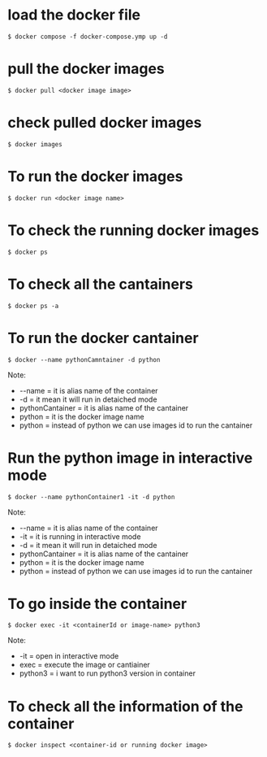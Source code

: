 # load the docker file
    $ docker compose -f docker-compose.ymp up -d

# pull the docker images
    $ docker pull <docker image image>

# check pulled docker images
    $ docker images

# To run the docker images
    $ docker run <docker image name>

# To check the running docker images
    $ docker ps

# To check all the cantainers
    $ docker ps -a

#  To run the docker cantainer
    $ docker --name pythonCamntainer -d python
 Note:  
- --name = it is alias name of the container
- -d = it mean it will run in detaiched mode
- pythonCantainer = it is alias name of the cantainer
- python = it is the docker image name
- python = instead of python we can use images id to run the cantainer

# Run the python image in interactive mode
    $ docker --name pythonContainer1 -it -d python
Note:  
- --name = it is alias name of the container
- -it = it is running in interactive mode
- -d = it mean it will run in detaiched mode
- pythonCantainer = it is alias name of the cantainer
- python = it is the docker image name
- python = instead of python we can use images id to run the cantainer

# To go inside the container
    $ docker exec -it <containerId or image-name> python3
Note:   
- -it = open in interactive mode
- exec = execute the image or cantiainer
- python3 = i want to run python3 version in container

# To check all the information of the container
    $ docker inspect <container-id or running docker image>

